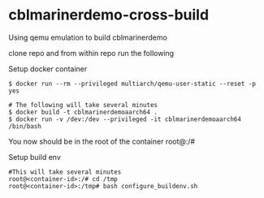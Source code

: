 # cblmarinerdemo-cross-build
Using qemu emulation to build cblmarinerdemo

clone repo and from within repo run the following

Setup docker container
```
$ docker run --rm --privileged multiarch/qemu-user-static --reset -p yes
```
```
# The following will take several minutes
$ docker build -t cblmarinerdemoaarch64 .
$ docker run -v /dev:/dev --privileged -it cblmarinerdemoaarch64 /bin/bash
```
You now should be in the root of the container
root@<container-id>:/#

Setup build env
``` 
#This will take several minutes
root@<container-id>:/# cd /tmp
root@<container-id>:/tmp# bash configure_buildenv.sh
```
